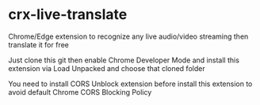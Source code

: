 # crx-live-translate
Chrome/Edge extension to recognize any live audio/video streaming then translate it for free

Just clone this git then enable Chrome Developer Mode and install this extension via Load Unpacked and choose that cloned folder

You need to install CORS Unblock extension before install this extension to avoid default Chrome CORS Blocking Policy

